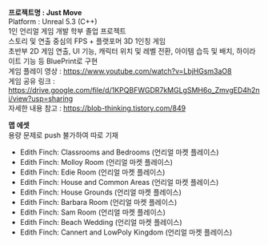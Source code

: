 **프로젝트명 : Just Move**  
Platform : Unreal 5.3 (C++)  
1인 언리얼 게임 개발 학부 졸업 프로젝트  
스토리 및 연출 중심의 FPS + 플랫포머 3D 1인칭 게임  
초반부 2D 게임 연출, UI 기능, 캐릭터 위치 및 레벨 전환, 아이템 습득 및 배치, 하이라이트 기능 등 BluePrint로 구현  
게임 플레이 영상 : https://www.youtube.com/watch?v=LbjHGsm3aO8  
게임 공유 링크 : https://drive.google.com/file/d/1KPQBFWGDR7kMGLgSMH6o_ZmvgED4h2ni/view?usp=sharing  
자세한 내용 참고 : https://blob-thinking.tistory.com/849
  
**맵 에셋**  
용량 문제로 push 불가하여 따로 기재
- Edith Finch: Classrooms and Bedrooms (언리얼 마켓 플레이스)
- Edith Finch: Molloy Room (언리얼 마켓 플레이스)
- Edith Finch: Edie Room (언리얼 마켓 플레이스)
- Edith Finch: House and Common Areas (언리얼 마켓 플레이스)
- Edith Finch: House Grounds (언리얼 마켓 플레이스)
- Edith Finch: Barbara Room (언리얼 마켓 플레이스)
- Edith Finch: Sam Room (언리얼 마켓 플레이스)
- Edith Finch: Beach Wedding (언리얼 마켓 플레이스)
- Edith Finch: Cannert and LowPoly Kingdom (언리얼 마켓 플레이스)
